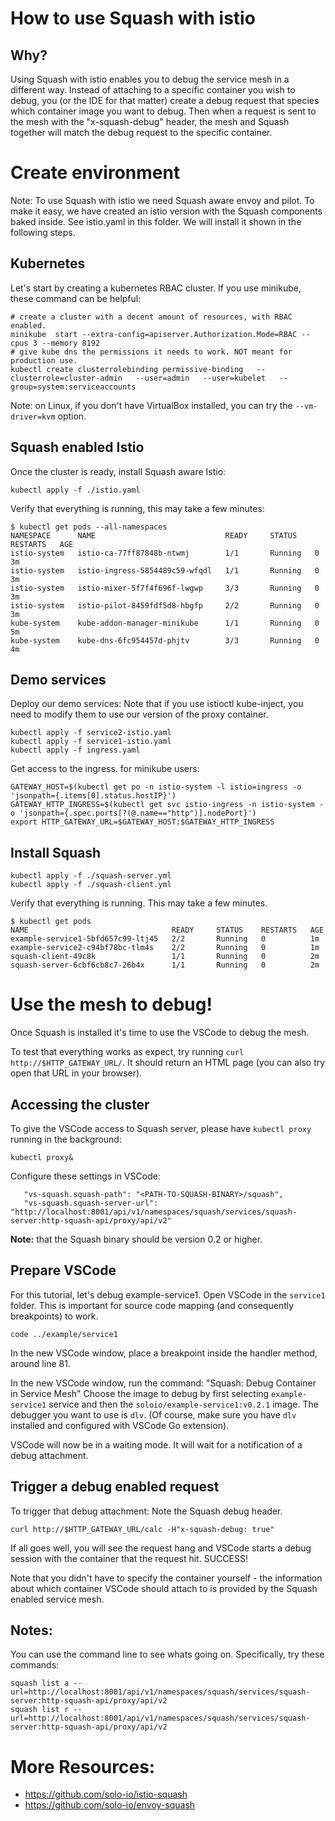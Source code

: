 
# How to use Squash with istio

## Why?
Using Squash with istio enables you to debug the service mesh in a different way. Instead of attaching to a specific container you wish to debug, you (or the IDE for that matter) create a debug request that species which container image you want to debug. Then when a request is sent to the mesh with the "x-squash-debug" header, the mesh and Squash together will match the debug request to the specific container.

# Create environment

Note: To use Squash with istio we need Squash aware envoy and pilot. To make it easy, we have created an istio version with the Squash components baked inside. See istio.yaml in this folder. We will install it shown in the following steps.

## Kubernetes

Let's start by creating a kubernetes RBAC cluster. If you use minikube, these command can be helpful:

```
# create a cluster with a decent amount of resources, with RBAC enabled.
minikube  start --extra-config=apiserver.Authorization.Mode=RBAC --cpus 3 --memory 8192
# give kube dns the permissions it needs to work. NOT meant for production use.
kubectl create clusterrolebinding permissive-binding   --clusterrole=cluster-admin   --user=admin   --user=kubelet   --group=system:serviceaccounts
```
Note: on Linux, if you don't have VirtualBox installed, you can try the `--vm-driver=kvm` option.

## Squash enabled Istio

Once the cluster is ready, install Squash aware Istio:

```
kubectl apply -f ./istio.yaml
```

Verify that everything is running, this may take a few minutes:
```
$ kubectl get pods --all-namespaces
NAMESPACE      NAME                             READY     STATUS    RESTARTS   AGE
istio-system   istio-ca-77ff87848b-ntwmj        1/1       Running   0          3m
istio-system   istio-ingress-5854489c59-wfqdl   1/1       Running   0          3m
istio-system   istio-mixer-5f7f4f696f-lwgwp     3/3       Running   0          3m
istio-system   istio-pilot-8459fdf5d8-hbgfp     2/2       Running   0          3m
kube-system    kube-addon-manager-minikube      1/1       Running   0          5m
kube-system    kube-dns-6fc954457d-phjtv        3/3       Running   0          4m
```

## Demo services

Deploy our demo services:
Note that if you use istioctl kube-inject, you need to modify them to use our version of the proxy container.
```
kubectl apply -f service2-istio.yaml
kubectl apply -f service1-istio.yaml
kubectl apply -f ingress.yaml
```

Get access to the ingress. for minikube users:
```
GATEWAY_HOST=$(kubectl get po -n istio-system -l istio=ingress -o 'jsonpath={.items[0].status.hostIP}')
GATEWAY_HTTP_INGRESS=$(kubectl get svc istio-ingress -n istio-system -o 'jsonpath={.spec.ports[?(@.name=="http")].nodePort}')
export HTTP_GATEWAY_URL=$GATEWAY_HOST:$GATEWAY_HTTP_INGRESS
```

## Install Squash

```
kubectl apply -f ./squash-server.yml
kubectl apply -f ./squash-client.yml
```


Verify that everything is running. This may take a few minutes.
```
$ kubectl get pods
NAME                                READY     STATUS    RESTARTS   AGE
example-service1-5bfd657c99-ltj45   2/2       Running   0          1m
example-service2-c94bf78bc-tlm4s    2/2       Running   0          1m
squash-client-49c8k                 1/1       Running   0          2m
squash-server-6cbf6cb8c7-26b4x      1/1       Running   0          2m
```

# Use the mesh to debug!

Once Squash is installed it's time to use the VSCode to debug the mesh.

To test that everything works as expect, try running `curl http://$HTTP_GATEWAY_URL/`. It should return an HTML page (you can also try open that URL in your browser).

## Accessing the cluster

To give the VSCode access to Squash server, please have `kubectl proxy` running in the background:
```
kubectl proxy&
```

Configure these settings in VSCode:
```
   "vs-squash.squash-path": "<PATH-TO-SQUASH-BINARY>/squash",
   "vs-squash.squash-server-url": "http://localhost:8001/api/v1/namespaces/squash/services/squash-server:http-squash-api/proxy/api/v2" 
```
**Note:** that the Squash binary should be version 0.2 or higher.

## Prepare VSCode
For this tutorial, let's debug example-service1. Open VSCode in the `service1` folder. This is important for source code mapping (and consequently breakpoints) to work.
```
code ../example/service1
```
In the new VSCode window, place a breakpoint inside the handler method, around line 81.

In the new VSCode window, run the command: "Squash: Debug Container in Service Mesh"
Choose the image to debug by first selecting `example-service1` service and then the  `soloio/example-service1:v0.2.1`  image. The debugger you want to use is `dlv`. (Of course, make sure you have `dlv` installed and configured with VSCode Go extension).

VSCode will now be in a waiting mode. It will wait for a notification of a debug attachment.

## Trigger a debug enabled request

To trigger that debug attachment: Note the Squash debug header.
```
curl http://$HTTP_GATEWAY_URL/calc -H"x-squash-debug: true"
```

If all goes well, you will see the request hang and VSCode starts a debug session with the container that the request hit.
SUCCESS!

Note that you didn't have to specify the container yourself - the information about which container VSCode should attach to is provided by the Squash enabled service mesh.

## Notes:
You can use the command line to see whats going on. Specifically, try these commands:
```
squash list a --url=http://localhost:8001/api/v1/namespaces/squash/services/squash-server:http-squash-api/proxy/api/v2
squash list r --url=http://localhost:8001/api/v1/namespaces/squash/services/squash-server:http-squash-api/proxy/api/v2
```

# More Resources:
- https://github.com/solo-io/istio-squash
- https://github.com/solo-io/envoy-squash
